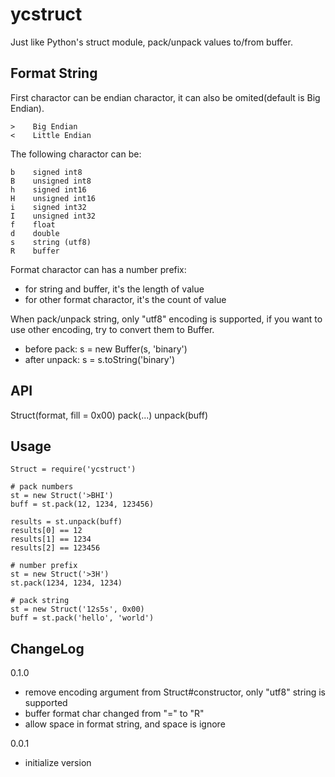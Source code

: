 ycstruct
========

Just like Python's struct module, pack/unpack values to/from buffer.

Format String
-------------

First charactor can be endian charactor, it can also be omited(default is Big Endian).

    >    Big Endian  
    <    Little Endian

The following charactor can be:

    b    signed int8
    B    unsigned int8
    h    signed int16
    H    unsigned int16
    i    signed int32
    I    unsigned int32
    f    float
    d    double
    s    string (utf8)
    R    buffer

Format charactor can has a number prefix:

- for string and buffer, it's the length of value
- for other format charactor, it's the count of value

When pack/unpack string, only "utf8" encoding is supported, if you want to use other
encoding, try to convert them to Buffer.

- before pack: s = new Buffer(s, 'binary')
- after unpack: s = s.toString('binary')

API
---

  Struct(format, fill = 0x00)
    pack(...)
    unpack(buff)

Usage
-----

    Struct = require('ycstruct')

    # pack numbers
    st = new Struct('>BHI')
    buff = st.pack(12, 1234, 123456)

    results = st.unpack(buff)
    results[0] == 12
    results[1] == 1234
    results[2] == 123456

    # number prefix
    st = new Struct('>3H')
    st.pack(1234, 1234, 1234)

    # pack string
    st = new Struct('12s5s', 0x00)
    buff = st.pack('hello', 'world')

ChangeLog
---------

0.1.0

- remove encoding argument from Struct#constructor, only "utf8" string is supported
- buffer format char changed from "=" to "R"
- allow space in format string, and space is ignore

0.0.1

- initialize version